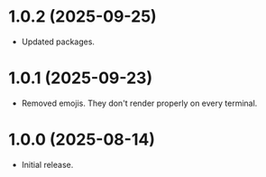 # 1.0.2 (2025-09-25)
- Updated packages.

# 1.0.1 (2025-09-23)
- Removed emojis. They don't render properly on every terminal.

# 1.0.0 (2025-08-14)
- Initial release.